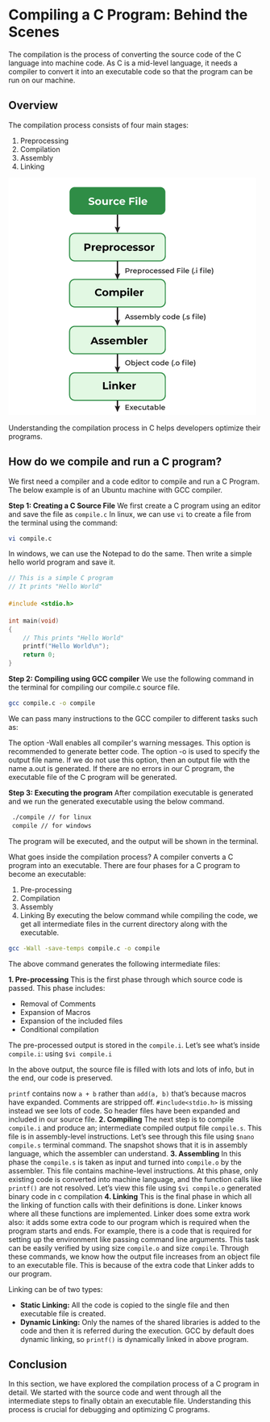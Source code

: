 # Compiling a C Program: Behind the Scenes

The compilation is the process of converting the source code of the C language into machine code. As C is a mid-level language, it needs a compiler to convert it into an executable code so that the program can be run on our machine.

## Overview

The compilation process consists of four main stages:

1. Preprocessing
2. Compilation
3. Assembly
4. Linking

![stages](../../assets/stages.png)

Understanding the compilation process in C helps developers optimize their programs.

## How do we compile and run a C program?

We first need a compiler and a code editor to compile and run a C Program. The below example is of an Ubuntu machine with GCC compiler.

**Step 1: Creating a C Source File**
We first create a C program using an editor and save the file as `compile.c` In linux, we can use `vi` to create a file from the terminal using the command:

```bash
vi compile.c
```

In windows, we can use the Notepad to do the same. Then write a simple hello world program and save it.

```c
// This is a simple C program
// It prints "Hello World"

#include <stdio.h>

int main(void)
{
    // This prints "Hello World"
    printf("Hello World\n");
    return 0;  
}
```

**Step 2: Compiling using GCC compiler**
We use the following command in the terminal for compiling our compile.c source file.

```bash
gcc compile.c -o compile
```

We can pass many instructions to the GCC compiler to different tasks such as:

The option -Wall enables all compiler's warning messages. This option is recommended to generate better code.
The option -o is used to specify the output file name. If we do not use this option, then an output file with the name a.out is generated.
If there are no errors in our C program, the executable file of the C program will be generated.

**Step 3: Executing the program**
After compilation executable is generated and we run the generated executable using the below command.

```bash
 ./compile // for linux
 compile // for windows
```

The program will be executed, and the output will be shown in the terminal.

What goes inside the compilation process?
A compiler converts a C program into an executable. There are four phases for a C program to become an executable:

1. Pre-processing
2. Compilation
3. Assembly
4. Linking
By executing the below command while compiling the code, we get all intermediate files in the current directory along with the executable.

```bash
gcc -Wall -save-temps compile.c -o compile
```

The above command generates the following intermediate files:

**1. Pre-processing**
This is the first phase through which source code is passed. This phase includes:

- Removal of Comments
- Expansion of Macros
- Expansion of the included files
- Conditional compilation

The pre-processed output is stored in the `compile.i`. Let’s see what’s inside `compile.i`: using `$vi compile.i`

In the above output, the source file is filled with lots and lots of info, but in the end, our code is preserved.

`printf` contains now `a + b` rather than `add(a, b)` that’s because macros have expanded.
Comments are stripped off.
`#include<stdio.h>` is missing instead we see lots of code. So header files have been expanded and included in our source file.
**2. Compiling**
The next step is to compile `compile.i` and produce an; intermediate compiled output file `compile.s`. This file is in assembly-level instructions. Let’s see through this file using `$nano compile.s`  terminal command.
The snapshot shows that it is in assembly language, which the assembler can understand.
**3. Assembling**
In this phase the `compile.s` is taken as input and turned into `compile.o` by the assembler. This file contains machine-level instructions. At this phase, only existing code is converted into machine language, and the function calls like `printf()` are not resolved. Let’s view this file using ```$vi compile.o```
generated binary code in c compilation
**4. Linking**
This is the final phase in which all the linking of function calls with their definitions is done. Linker knows where all these functions are implemented. Linker does some extra work also: it adds some extra code to our program which is required when the program starts and ends. For example, there is a code that is required for setting up the environment like passing command line arguments. This task can be easily verified by using size `compile.o` and size `compile`. Through these commands, we know how the output file increases from an object file to an executable file. This is because of the extra code that Linker adds to our program.

Linking can be of two types:

- **Static Linking:** All the code is copied to the single file and then executable file is created.
- **Dynamic Linking:** Only the names of the shared libraries is added to the code and then it is referred during the execution.
GCC by default does dynamic linking, so `printf()` is dynamically linked in above program.

## Conclusion

In this section, we have explored the compilation process of a C program in detail. We started with the source code and went through all the intermediate steps to finally obtain an executable file. Understanding this process is crucial for debugging and optimizing C programs.
